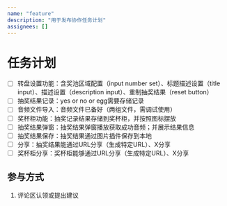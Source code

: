 ```yaml
---
name: "feature"
description: "用于发布协作任务计划"
assignees: []
---
```


# 任务计划
  - [ ] 转盘设置功能：含奖池区域配置（input number set）、标题描述设置（title input）、描述设置（description input）、重制抽奖结果（reset button）
  - [ ] 抽奖结果记录：yes or no or egg需要存储记录
  - [ ] 音频文件导入：音频文件已备好（两组文件，需调试使用）
  - [ ] 奖杯柜功能：抽奖记录结果存储到奖杯柜，并按照图标摆放
  - [ ] 抽奖结果弹窗：抽奖结果弹窗播放获取成功音频；并展示结果信息
  - [ ] 抽奖结果保存：抽奖结果通过图片插件保存到本地
  - [ ] 分享：抽奖结果能通过URL分享（生成特定URL）、X分享
  - [ ] 奖杯柜分享：奖杯柜能够通过URL分享（生成特定URL）、X分享

## 参与方式
1. 评论区认领或提出建议
